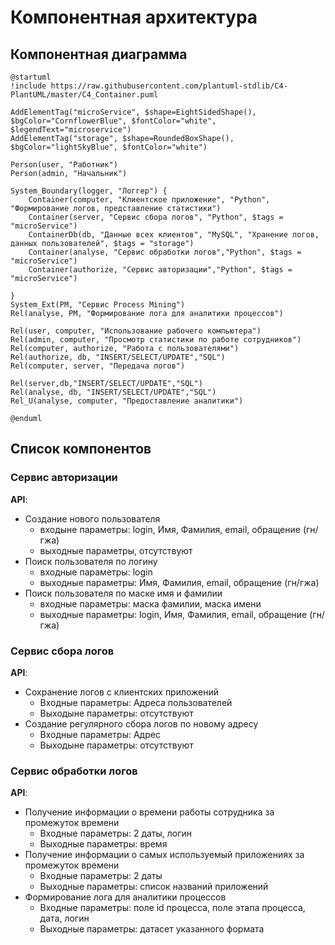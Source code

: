 # Компонентная архитектура
<!-- Состав и взаимосвязи компонентов системы между собой и внешними системами с указанием протоколов, ключевые технологии, используемые для реализации компонентов.
Диаграмма контейнеров C4 и текстовое описание. 
-->
## Компонентная диаграмма

```plantuml
@startuml
!include https://raw.githubusercontent.com/plantuml-stdlib/C4-PlantUML/master/C4_Container.puml

AddElementTag("microService", $shape=EightSidedShape(), $bgColor="CornflowerBlue", $fontColor="white", $legendText="microservice")
AddElementTag("storage", $shape=RoundedBoxShape(), $bgColor="lightSkyBlue", $fontColor="white")

Person(user, "Работник")
Person(admin, "Начальник")

System_Boundary(logger, "Логгер") {
    Container(computer, "Клиентское приложение", "Python", "Формирование логов, представление статистики")
    Container(server, "Сервис сбора логов", "Python", $tags = "microService")
    ContainerDb(db, "Данные всех клиентов", "MySQL", "Хранение логов, данных пользователей", $tags = "storage")
    Container(analyse, "Сервис обработки логов","Python", $tags = "microService")
    Container(authorize, "Сервис авторизации","Python", $tags = "microService")

}
System_Ext(PM, "Сервиc Process Mining")
Rel(analyse, PM, "Формирование лога для аналитики процессов")

Rel(user, computer, "Использование рабочего компьютера")
Rel(admin, computer, "Просмотр статистики по работе сотрудников")
Rel(computer, authorize, "Работа с пользователями")
Rel(authorize, db, "INSERT/SELECT/UPDATE","SQL")
Rel(computer, server, "Передача логов")

Rel(server,db,"INSERT/SELECT/UPDATE","SQL")
Rel(analyse, db, "INSERT/SELECT/UPDATE","SQL")
Rel_U(analyse, computer, "Предоставление аналитики")

@enduml
```
## Список компонентов
### Сервис авторизации
**API**:
-	Создание нового пользователя
      - входыне параметры: login, Имя, Фамилия, email, обращение (гн/гжа)
      - выходные параметры, отсутствуют
-	Поиск пользователя по логину
     - входные параметры:  login
     - выходные параметры: Имя, Фамилия, email, обращение (гн/гжа)
-	Поиск пользователя по маске имя и фамилии
     - входные параметры: маска фамилии, маска имени
     - выходные параметры: login, Имя, Фамилия, email, обращение (гн/гжа)

### Сервис сбора логов
**API**:
- Сохранение логов с клиентских приложений 
  - Входные параметры: Адреса пользователей
  - Выходыне параметры: отсутствуют
- Создание регулярного сбора логов по новому адресу
  - Входные параметры: Адрес
  - Выходыне параметры: отсутствуют


### Сервис обработки логов
**API**:
- Получение информации о времени работы сотрудника за промежуток времени
  - Входные параметры: 2 даты, логин
  - Выходные параметры: время
- Получение информации о самых используемый приложениях за промежуток времени
  - Входные параметры: 2 даты
  - Выходные параметры: список названий приложений
- Формирование лога для аналитики процессов
  - Входные параметры: поле id процесса, поле этапа процесса, дата, логин
  - Выходные параметры: датасет указанного формата